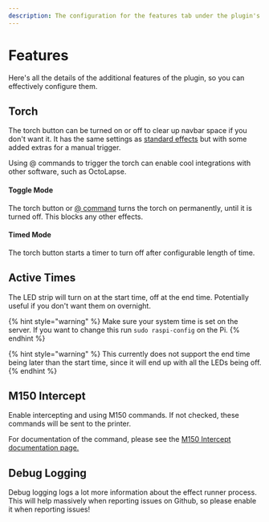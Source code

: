 ```yaml
---
description: The configuration for the features tab under the plugin's settings
---
```


# Features

Here's all the details of the additional features of the plugin, so you can effectively configure them.

## Torch

The torch button can be turned on or off to clear up navbar space if you don't want it. It has the same settings as [standard effects](printing-effects.md) but with some added extras for a manual trigger.

Using @ commands to trigger the torch can enable cool integrations with other software, such as OctoLapse.

#### Toggle Mode

The torch button or [@ command](../documentation/host-commands.md) turns the torch on permanently, until it is turned off. This blocks any other effects.

#### Timed Mode

The torch button starts a timer to turn off after configurable length of time.

## Active Times

The LED strip will turn on at the start time, off at the end time. Potentially useful if you don't want them on overnight.

{% hint style="warning" %}
Make sure your system time is set on the server. If you want to change this run `sudo raspi-config` on the Pi.
{% endhint %}

{% hint style="warning" %}
This currently does not support the end time being later than the start time, since it will end up with all the LEDs being off.
{% endhint %}

## M150 Intercept

Enable intercepting and using M150 commands. If not checked, these commands will be sent to the printer.

For documentation of the command, please see the [M150 Intercept documentation page.](../documentation/m150-intercept.md)

## Debug Logging

Debug logging logs a lot more information about the effect runner process. This will help massively when reporting issues on Github, so please enable it when reporting issues!





